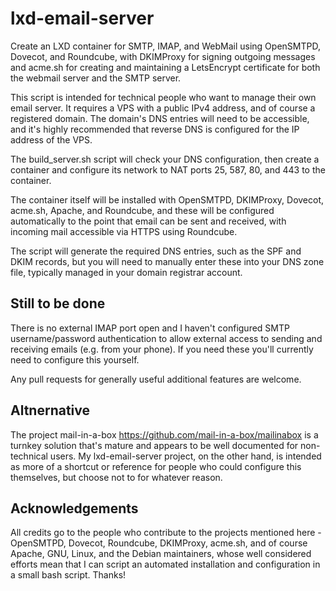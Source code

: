 # lxd-email-server
Create an LXD container for SMTP, IMAP, and WebMail using OpenSMTPD, Dovecot, and Roundcube, with DKIMProxy for signing outgoing messages and acme.sh for creating and maintaining a LetsEncrypt certificate for both the webmail server and the SMTP server.

This script is intended for technical people who want to manage their own email server. It requires a VPS with a public IPv4 address, and of course a registered domain. The domain's DNS entries will need to be accessible, and it's highly recommended that reverse DNS is configured for the IP address of the VPS.

The build_server.sh script will check your DNS configuration, then create a container and configure its network to NAT ports 25, 587, 80, and 443 to the container.

The container itself will be installed with OpenSMTPD, DKIMProxy, Dovecot, acme.sh, Apache, and Roundcube, and these will be configured automatically to the point that email can be sent and received, with incoming mail accessible via HTTPS using Roundcube.

The script will generate the required DNS entries, such as the SPF and DKIM records, but you will need to manually enter these into your DNS zone file, typically managed in your domain registrar account.

## Still to be done
There is no external IMAP port open and I haven't configured SMTP username/password authentication to allow external access to sending and receiving emails (e.g. from your phone). If you need these you'll currently need to configure this yourself.

Any pull requests for generally useful additional features are welcome.

## Altnernative
The project mail-in-a-box https://github.com/mail-in-a-box/mailinabox is a turnkey solution that's mature and appears to be well documented for non-technical users. My lxd-email-server project, on the other hand, is intended as more of a shortcut or reference for people who could configure this themselves, but choose not to for whatever reason.

## Acknowledgements
All credits go to the people who contribute to the projects mentioned here - OpenSMTPD, Dovecot, Roundcube, DKIMProxy, acme.sh, and of course Apache, GNU, Linux, and the Debian maintainers, whose well considered efforts mean that I can script an automated installation and configuration in a small bash script. Thanks!
